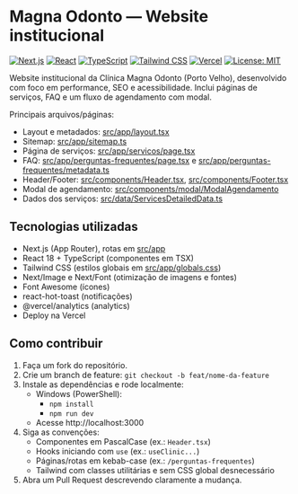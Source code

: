 # Magna Odonto — Website institucional

[![Next.js](https://img.shields.io/badge/Next.js-000?logo=next.js&logoColor=fff)](https://nextjs.org/)
[![React](https://img.shields.io/badge/React-20232a?logo=react&logoColor=61DAFB)](https://react.dev/)
[![TypeScript](https://img.shields.io/badge/TypeScript-3178c6?logo=typescript&logoColor=fff)](https://www.typescriptlang.org/)
[![Tailwind CSS](https://img.shields.io/badge/Tailwind%20CSS-38B2AC?logo=tailwindcss&logoColor=fff)](https://tailwindcss.com/)
[![Vercel](https://img.shields.io/badge/Hosted_on-Vercel-000?logo=vercel&logoColor=fff)](https://vercel.com/)
[![License: MIT](https://img.shields.io/badge/License-MIT-green.svg)](#licença)

Website institucional da Clínica Magna Odonto (Porto Velho), desenvolvido com foco em performance, SEO e acessibilidade. Inclui páginas de serviços, FAQ e um fluxo de agendamento com modal.

Principais arquivos/páginas:
- Layout e metadados: [src/app/layout.tsx](src/app/layout.tsx)
- Sitemap: [src/app/sitemap.ts](src/app/sitemap.ts)
- Página de serviços: [src/app/servicos/page.tsx](src/app/servicos/page.tsx)
- FAQ: [src/app/perguntas-frequentes/page.tsx](src/app/perguntas-frequentes/page.tsx) e [src/app/perguntas-frequentes/metadata.ts](src/app/perguntas-frequentes/metadata.ts)
- Header/Footer: [src/components/Header.tsx](src/components/Header.tsx), [src/components/Footer.tsx](src/components/Footer.tsx)
- Modal de agendamento: [src/components/modal/ModalAgendamento](src/components/modal/ModalAgendamento)
- Dados dos serviços: [src/data/ServicesDetailedData.ts](src/data/ServicesDetailedData.ts)

## Tecnologias utilizadas

- Next.js (App Router), rotas em [src/app](src/app)
- React 18 + TypeScript (componentes em TSX)
- Tailwind CSS (estilos globais em [src/app/globals.css](src/app/globals.css))
- Next/Image e Next/Font (otimização de imagens e fontes)
- Font Awesome (ícones)
- react-hot-toast (notificações)
- @vercel/analytics (analytics)
- Deploy na Vercel

## Como contribuir

1. Faça um fork do repositório.
2. Crie um branch de feature: `git checkout -b feat/nome-da-feature`
3. Instale as dependências e rode localmente:
   - Windows (PowerShell):
     - `npm install`
     - `npm run dev`
   - Acesse http://localhost:3000
4. Siga as convenções:
   - Componentes em PascalCase (ex.: `Header.tsx`)
   - Hooks iniciando com `use` (ex.: `useClinic...`)
   - Páginas/rotas em kebab-case (ex.: `/perguntas-frequentes`)
   - Tailwind com classes utilitárias e sem CSS global desnecessário
5. Abra um Pull Request descrevendo claramente a mudança.

